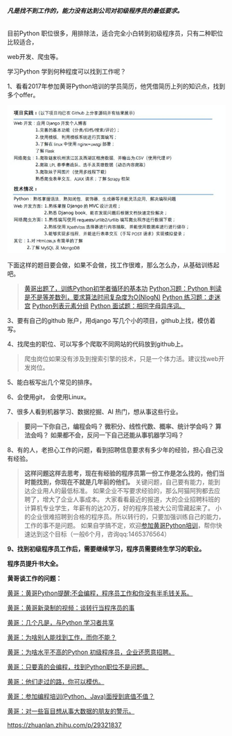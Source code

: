 ###### **凡是找不到工作的，能力没有达到公司对初级程序员的最低要求。**

目前Python 职位很多，用排除法，适合完全小白转到初级程序员，只有二种职位比较适合，

web开发、爬虫等。

学习Python 学到何种程度可以找到工作呢？

1、看看2017年参加黄哥Python培训的学员简历，他凭借简历上列的知识点，找到多个offer。

![](黄哥.assets/v2-35d43e4eeb5eb49cd38bf0fb761bcb4e_hd.jpg)

下面这样的题目要会做，如果不会做，找工作很难，那么怎么办，从基础训练起吧。

> [黄哥出题了，训练Python初学者循环的基本功](https://zhuanlan.zhihu.com/p/27766575) [Python习题：Python 判读是不是等差数列，要求算法时间复杂度为O(NlogN)](https://zhuanlan.zhihu.com/p/23134333) [Python 练习题：走迷宫](https://zhuanlan.zhihu.com/p/24197902) [Python列表元素分组](https://zhuanlan.zhihu.com/p/22067672) [Python 面试题：相同字母异序词。](https://zhuanlan.zhihu.com/p/21608518)

3、要有自己的github 账户，用django 写几个小的项目，github上找，模仿着写。

4、找爬虫的职位、可以写多个爬取不同网站的代码放到github上。

> 爬虫岗位如果没有涉及到搜索引擎的技术，只是一个体力活。建议找web开发岗位。

5、能白板写出几个常见的排序。

6、会使用git， 会使用Linux。

7、很多人看到机器学习、数据挖掘、AI 热门，想从事这些行业。

> **要问一下你自己，编程会吗？ 微积分、线性代数、概率、统计学会吗？ 算法会吗？** **如果都不会，反问一下自己还能从事机器学习吗？**

8、有的人，老担心工作的问题，看到招聘信息要求有多少年的经验，担心自己没有经验。

> **这样问题这样去思考，现在有经验的程序员第一份工作是怎么找的，他们当时能找到，你现在不就是几年前的他们。**
> 关键问题，自己要有能力，能到达企业用人的最低标准。
> 如果企业不写要求经验的，那么阿猫阿狗都去应聘了，增大了企业人事成本。
> 大家看看最近的报道，大的企业招聘科班的计算机专业学生，年薪有的达20万，好的程序员被大公司雪藏起来了。
> 小的企业很难招聘到合格的程序员。所以转行的，只要加强训练自己的能力，工作的事不是问题。
> 如果自学搞不定，欢迎[参加黄哥Python培训](https://link.zhihu.com/?target=https%3A//github.com/pythonpeixun/article/blob/master/index.md)，帮你快速达到这个目标（一般6个月，咨询qq:1465376564）

**9、找到初级程序员工作后，需要继续学习，程序员需要终生学习的职业。**

**程序员提升书大全。**

**黄哥谈工作的问题：**

[黄哥：黄哥Python提醒:不会编程，程序员工作和你没有半毛钱关系。](https://zhuanlan.zhihu.com/p/28402977)

[黄哥：黄哥新录制的视频：谈转行当程序员的事](https://zhuanlan.zhihu.com/p/28133331)

[黄哥：几个凡是，与Python 学习者共享](https://zhuanlan.zhihu.com/p/27685643)

[黄哥：为啥别人能找到工作，而你不能？](https://zhuanlan.zhihu.com/p/27593452)

[黄哥：为啥水平不高的Python 初级程序员，企业还愿意招聘。](https://zhuanlan.zhihu.com/p/25848154)

[黄哥：只要真的会编程，找到Python职位不是问题。](https://zhuanlan.zhihu.com/p/26746604)

[黄哥：他们走过的路，你可以模仿。](https://zhuanlan.zhihu.com/p/21810538)

[黄哥：参加编程培训(Python、Java)面授到底值不值？](https://zhuanlan.zhihu.com/p/24673163)

[黄哥：对一些盲目想从事大数据的朋友的警示。](https://zhuanlan.zhihu.com/p/26057372)



> 

https://zhuanlan.zhihu.com/p/29321837